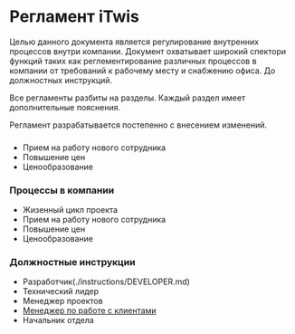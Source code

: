 # Регламент iTwis

Целью данного документа является регулирование внутренних процессов внутри компании. Документ охватывает широкий спектори функций таких как реглементирование различных процессов в компании от требований к рабочему месту и снабжению офиса. До должностных инструкций.

Все регламенты разбиты на разделы. Каждый раздел имеет дополнительные пояснения.

Регламент разрабатывается постепенно c внесением изменений.

### 
- Прием на работу нового сотрудника
- Повышение цен
- Ценообразование

### Процессы в компании
- Жизенный цикл проекта
- Прием на работу нового сотрудника
- Повышение цен
- Ценообразование

### Должностные инструкции
- Разработчик(./instructions/DEVELOPER.md)
- Технический лидер
- Менеджер проектов
- [Менеджер по работе с клиентами](./instructions/SALES-MANAGER.md)
- Начальник отдела